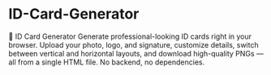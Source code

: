 # ID-Card-Generator
🪪 ID Card Generator Generate professional-looking ID cards right in your browser. Upload your photo, logo, and signature, customize details, switch between vertical and horizontal layouts, and download high-quality PNGs — all from a single HTML file. No backend, no dependencies.
